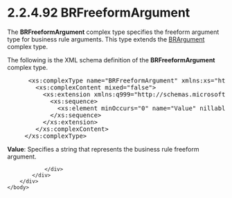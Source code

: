 <html dir="LTR" xmlns:mshelp="http://msdn.microsoft.com/mshelp" xmlns:ddue="http://ddue.schemas.microsoft.com/authoring/2003/5" xmlns:xlink="http://www.w3.org/1999/xlink" xmlns:tool="http://www.microsoft.com/tooltip">
    <head>
        <meta http-equiv="Content-Type" content="text/html; CHARSET=utf-8"></meta>
        <meta name="save" content="history"></meta>
        <title>2.2.4.92 BRFreeformArgument</title>
        <xml>
            <mshelp:toctitle title="2.2.4.92 BRFreeformArgument"></mshelp:toctitle>
            <mshelp:rltitle title="[MS-SSMDSWS-15]: BRFreeformArgument"></mshelp:rltitle>
            <mshelp:keyword index="A" term="7d0cf458-1e40-48cb-a473-d866aeb92ffe"></mshelp:keyword>
            <mshelp:attr name="DCSext.ContentType" value="open specification"></mshelp:attr>
            <mshelp:attr name="AssetID" value="7d0cf458-1e40-48cb-a473-d866aeb92ffe"></mshelp:attr>
            <mshelp:attr name="TopicType" value="kbRef"></mshelp:attr>
            <mshelp:attr name="DCSext.Title" value="[MS-SSMDSWS-15]: BRFreeformArgument" />
        </xml>
    </head>
    <body>
        <div id="header">
            <h1 class="heading">2.2.4.92 BRFreeformArgument</h1>
        </div>
        <div id="mainSection">
            <div id="mainBody">
                <div id="allHistory" class="saveHistory"></div>
                <div id="sectionSection0" class="section" name="collapseableSection">
                    

<p>The <b>BRFreeformArgument</b> complex type specifies the
freeform argument type for business rule arguments. This type extends the <a href="89a867d4-54b2-401e-b1cc-d73247dd92e8.md">BRArgument</a> complex type.</p>

<p>The following is the XML schema definition of the <b>BRFreeformArgument</b>
complex type.</p>

<dl>
<dd>
<div><pre> &lt;xs:complexType name=&quot;BRFreeformArgument&quot; xmlns:xs=&quot;http://www.w3.org/2001/XMLSchema&quot;&gt;
   &lt;xs:complexContent mixed=&quot;false&quot;&gt;
     &lt;xs:extension xmlns:q999=&quot;http://schemas.microsoft.com/sqlserver/masterdataservices/2009/09&quot; base=&quot;q999:BRArgument&quot;&gt;
       &lt;xs:sequence&gt;
         &lt;xs:element minOccurs=&quot;0&quot; name=&quot;Value&quot; nillable=&quot;true&quot; type=&quot;xs:string&quot; /&gt;
       &lt;/xs:sequence&gt;
     &lt;/xs:extension&gt;
   &lt;/xs:complexContent&gt;
&lt;/xs:complexType&gt;
</pre></div>
</dd></dl>

<p><b>Value</b>: Specifies a string that represents the
business rule freeform argument.</p>


                </div>
            </div>
        </div>
    </body>
</html>